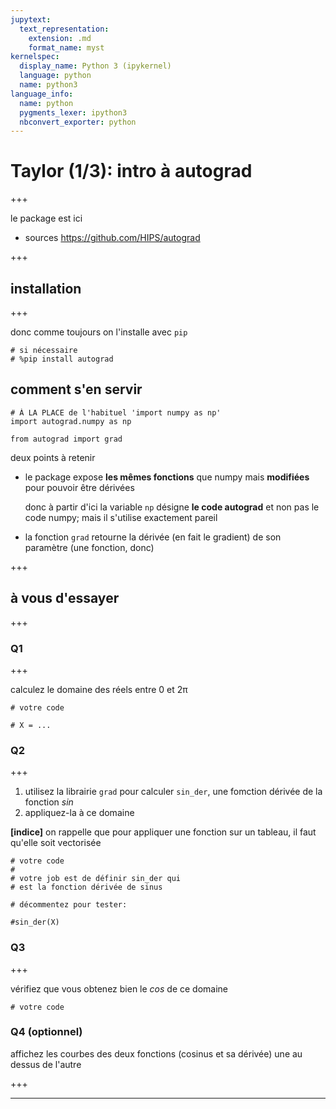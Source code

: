 ```yaml
---
jupytext:
  text_representation:
    extension: .md
    format_name: myst
kernelspec:
  display_name: Python 3 (ipykernel)
  language: python
  name: python3
language_info:
  name: python
  pygments_lexer: ipython3
  nbconvert_exporter: python
---
```


# Taylor (1/3): intro à autograd

+++

le package est ici

* sources <https://github.com/HIPS/autograd>

+++

## installation

+++

donc comme toujours on l'installe avec `pip`

```{code-cell} ipython3
# si nécessaire
# %pip install autograd
```

## comment s'en servir

```{code-cell} ipython3
# À LA PLACE de l'habituel 'import numpy as np'
import autograd.numpy as np

from autograd import grad
```

deux points à retenir

* le package expose **les mêmes fonctions** que numpy mais **modifiées** pour pouvoir être dérivées

  donc à partir d'ici la variable `np` désigne **le code autograd** et non pas le code numpy; mais il s'utilise exactement pareil
  
* la fonction `grad` retourne la dérivée (en fait le gradient) de son paramètre (une fonction, donc)

+++

## à vous d'essayer

+++

### Q1

+++

calculez le domaine des réels entre 0 et 2π

```{code-cell} ipython3
# votre code

# X = ...
```

### Q2

+++

1. utilisez la librairie `grad` pour calculer `sin_der`, une fomction dérivée de la fonction *sin*
2. appliquez-la à ce domaine

**[indice]** on rappelle que pour appliquer une fonction sur un tableau, il faut qu'elle soit vectorisée

```{code-cell} ipython3
# votre code
#
# votre job est de définir sin_der qui
# est la fonction dérivée de sinus
```

```{code-cell} ipython3
# décommentez pour tester:

#sin_der(X)
```

### Q3

+++

vérifiez que vous obtenez bien le *cos* de ce domaine

```{code-cell} ipython3
# votre code
```

### Q4 (optionnel)

affichez les courbes des deux fonctions (cosinus et sa dérivée) une au dessus de l'autre

+++

***
